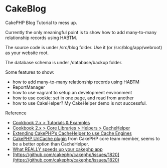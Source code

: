 CakeBlog
========

CakePHP Blog Tutorial to mess up.

Currently the only meaningful point is to show how to add many-to-many relationship records using HABTM.

The source code is under /src/blog folder.  Use it (or /src/blog/app/webroot) as your website root.

The database schema is under /database/backup folder.

Some features to show:
- how to add many-to-many relationship records using HABTM
- ReportManager
- how to use vagrant to setup an development environment
- how to use cookie: set in one page, and read from another
- how to use CakeHelper?  My CakeHelper demo is not successful.

Reference
- [Cookbook 2.x > Tutorials & Examples](http://book.cakephp.org/2.0/en/tutorials-and-examples.html)
- [Cookbook 2.x > Core Libraries > Helpers > CacheHelper](http://book.cakephp.org/2.0/en/core-libraries/helpers/cache.html)
- [Extending CakePHP’s CacheHelper to use Cache Engines](http://blog.datumbox.com/extending-cakephps-cachehelper-to-use-cache-engines/)
- [CakePHP UrlCache plugin](https://github.com/dereuromark/cakephp-url-cache) from CakePHP core team member, seems to be a better option than CacheHelper.
- [What REALLY speeds up your cakephp app](http://www.dereuromark.de/2012/02/13/what-really-speeds-up-your-cakephp-app/)
- [https://github.com/cakephp/cakephp/issues/1820](https://github.com/cakephp/cakephp/issues/1820)
